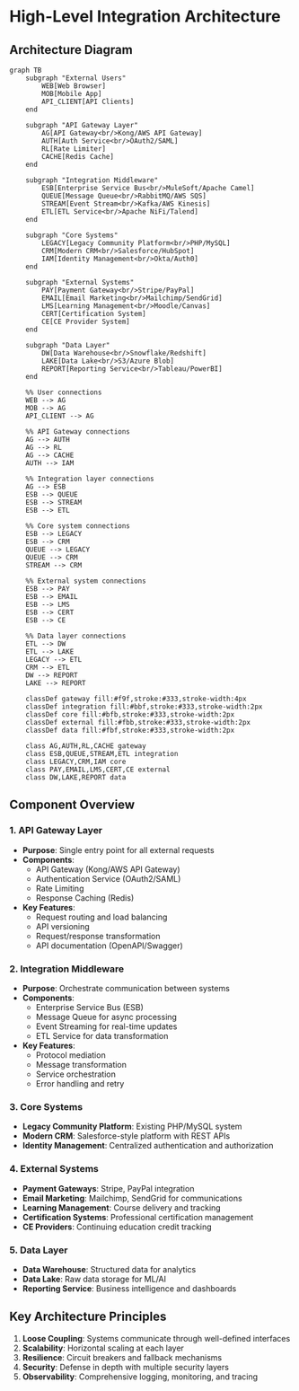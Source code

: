 # High-Level Integration Architecture

## Architecture Diagram

```mermaid
graph TB
    subgraph "External Users"
        WEB[Web Browser]
        MOB[Mobile App]
        API_CLIENT[API Clients]
    end
    
    subgraph "API Gateway Layer"
        AG[API Gateway<br/>Kong/AWS API Gateway]
        AUTH[Auth Service<br/>OAuth2/SAML]
        RL[Rate Limiter]
        CACHE[Redis Cache]
    end
    
    subgraph "Integration Middleware"
        ESB[Enterprise Service Bus<br/>MuleSoft/Apache Camel]
        QUEUE[Message Queue<br/>RabbitMQ/AWS SQS]
        STREAM[Event Stream<br/>Kafka/AWS Kinesis]
        ETL[ETL Service<br/>Apache NiFi/Talend]
    end
    
    subgraph "Core Systems"
        LEGACY[Legacy Community Platform<br/>PHP/MySQL]
        CRM[Modern CRM<br/>Salesforce/HubSpot]
        IAM[Identity Management<br/>Okta/Auth0]
    end
    
    subgraph "External Systems"
        PAY[Payment Gateway<br/>Stripe/PayPal]
        EMAIL[Email Marketing<br/>Mailchimp/SendGrid]
        LMS[Learning Management<br/>Moodle/Canvas]
        CERT[Certification System]
        CE[CE Provider System]
    end
    
    subgraph "Data Layer"
        DW[Data Warehouse<br/>Snowflake/Redshift]
        LAKE[Data Lake<br/>S3/Azure Blob]
        REPORT[Reporting Service<br/>Tableau/PowerBI]
    end
    
    %% User connections
    WEB --> AG
    MOB --> AG
    API_CLIENT --> AG
    
    %% API Gateway connections
    AG --> AUTH
    AG --> RL
    AG --> CACHE
    AUTH --> IAM
    
    %% Integration layer connections
    AG --> ESB
    ESB --> QUEUE
    ESB --> STREAM
    ESB --> ETL
    
    %% Core system connections
    ESB --> LEGACY
    ESB --> CRM
    QUEUE --> LEGACY
    QUEUE --> CRM
    STREAM --> CRM
    
    %% External system connections
    ESB --> PAY
    ESB --> EMAIL
    ESB --> LMS
    ESB --> CERT
    ESB --> CE
    
    %% Data layer connections
    ETL --> DW
    ETL --> LAKE
    LEGACY --> ETL
    CRM --> ETL
    DW --> REPORT
    LAKE --> REPORT
    
    classDef gateway fill:#f9f,stroke:#333,stroke-width:4px
    classDef integration fill:#bbf,stroke:#333,stroke-width:2px
    classDef core fill:#bfb,stroke:#333,stroke-width:2px
    classDef external fill:#fbb,stroke:#333,stroke-width:2px
    classDef data fill:#fbf,stroke:#333,stroke-width:2px
    
    class AG,AUTH,RL,CACHE gateway
    class ESB,QUEUE,STREAM,ETL integration
    class LEGACY,CRM,IAM core
    class PAY,EMAIL,LMS,CERT,CE external
    class DW,LAKE,REPORT data
```

## Component Overview

### 1. API Gateway Layer
- **Purpose**: Single entry point for all external requests
- **Components**:
  - API Gateway (Kong/AWS API Gateway)
  - Authentication Service (OAuth2/SAML)
  - Rate Limiting
  - Response Caching (Redis)
- **Key Features**:
  - Request routing and load balancing
  - API versioning
  - Request/response transformation
  - API documentation (OpenAPI/Swagger)

### 2. Integration Middleware
- **Purpose**: Orchestrate communication between systems
- **Components**:
  - Enterprise Service Bus (ESB)
  - Message Queue for async processing
  - Event Streaming for real-time updates
  - ETL Service for data transformation
- **Key Features**:
  - Protocol mediation
  - Message transformation
  - Service orchestration
  - Error handling and retry

### 3. Core Systems
- **Legacy Community Platform**: Existing PHP/MySQL system
- **Modern CRM**: Salesforce-style platform with REST APIs
- **Identity Management**: Centralized authentication and authorization

### 4. External Systems
- **Payment Gateways**: Stripe, PayPal integration
- **Email Marketing**: Mailchimp, SendGrid for communications
- **Learning Management**: Course delivery and tracking
- **Certification Systems**: Professional certification management
- **CE Providers**: Continuing education credit tracking

### 5. Data Layer
- **Data Warehouse**: Structured data for analytics
- **Data Lake**: Raw data storage for ML/AI
- **Reporting Service**: Business intelligence and dashboards

## Key Architecture Principles

1. **Loose Coupling**: Systems communicate through well-defined interfaces
2. **Scalability**: Horizontal scaling at each layer
3. **Resilience**: Circuit breakers and fallback mechanisms
4. **Security**: Defense in depth with multiple security layers
5. **Observability**: Comprehensive logging, monitoring, and tracing